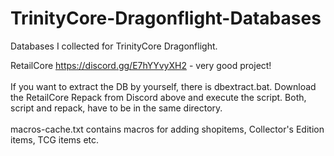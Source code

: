 # TrinityCore-Dragonflight-Databases
Databases I collected for TrinityCore Dragonflight.

RetailCore https://discord.gg/E7hYYvyXH2 - very good project!<br />
<br>
If you want to extract the DB by yourself, there is dbextract.bat. Download the RetailCore Repack from Discord above and execute the script.
Both, script and repack, have to be in the same directory.
<br><br>
macros-cache.txt contains macros for adding shopitems, Collector's Edition items, TCG items etc.
